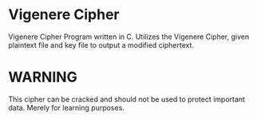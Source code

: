 # Vigenere Cipher

Vigenere Cipher Program written in C. Utilizes the Vigenere Cipher, given plaintext file and key file to output a modified ciphertext.

# WARNING

This cipher can be cracked and should not be used to protect important data. Merely for learning purposes.
